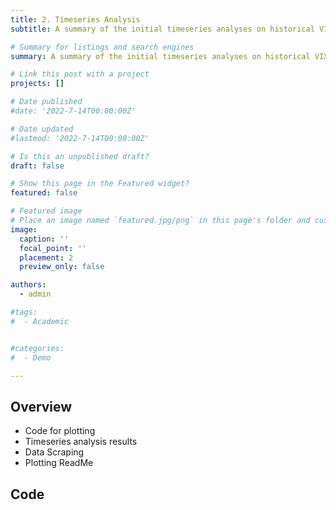 ```yaml
---
title: 2. Timeseries Analysis
subtitle: A summary of the initial timeseries analyses on historical VIX index data

# Summary for listings and search engines
summary: A summary of the initial timeseries analyses on historical VIX index data

# Link this post with a project
projects: []

# Date published
#date: '2022-7-14T00:00:00Z'

# Date updated
#lastmod: '2022-7-14T00:00:00Z'

# Is this an unpublished draft?
draft: false

# Show this page in the Featured widget?
featured: false

# Featured image
# Place an image named `featured.jpg/png` in this page's folder and customize its options here.
image:
  caption: ''
  focal_point: ''
  placement: 2
  preview_only: false

authors:
  - admin

#tags:
#  - Academic


#categories:
#  - Demo

---
```


## Overview



 - Code for plotting
 - Timeseries analysis results
 - Data Scraping
 - Plotting ReadMe

## Code
